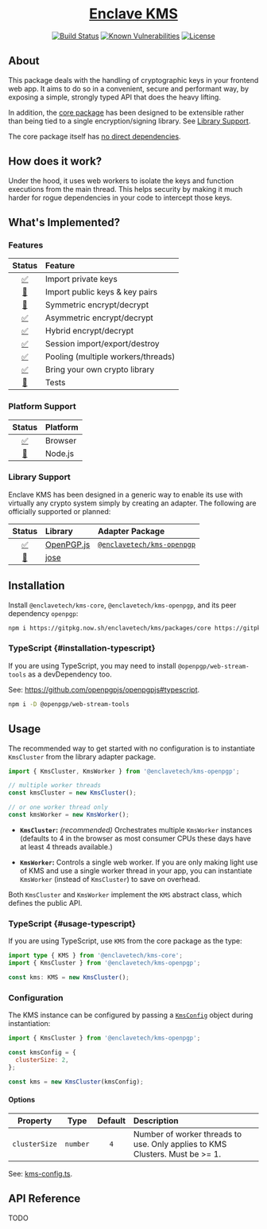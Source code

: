 <div align=center>

# [Enclave KMS](https://github.com/enclavetech/kms)

[![Build Status](https://github.com/enclavetech/key-manager/actions/workflows/build.yml/badge.svg)](https://github.com/enclavetech/key-manager/actions/workflows/build.yml) [![Known Vulnerabilities](https://snyk.io/test/github/enclavetech/key-manager/badge.svg)](https://snyk.io/test/github/enclavetech/key-manager) [![License](https://img.shields.io/github/license/enclavetech/key-manager)](LICENSE) <!-- TODO: uncomment once dist dirs no longer in repo [![Lines of code](https://img.shields.io/tokei/lines/github/enclavetech/key-manager)](https://github.com/enclavetech/kms) -->

</div>

<!-- TODO: table of contents -->

## About

This package deals with the handling of cryptographic keys in your frontend web app. It aims to do so in a convenient, secure and performant way, by exposing a simple, strongly typed API that does the heavy lifting.

In addition, the [core package](packages/core) has been designed to be extensible rather than being tied to a single encryption/signing library. See [Library Support](#library-support).

The core package itself has [no direct dependencies](packages/core/package.json).

## How does it work?

Under the hood, it uses web workers to isolate the keys and function executions from the main thread. This helps security by making it much harder for rogue dependencies in your code to intercept those keys.

## What's Implemented?

### Features

|                 Status                 | Feature                            |
| :------------------------------------: | :--------------------------------- |
| [:white_check_mark:](## 'Implemented') | Import private keys                |
|     [:construction:](## 'Planned')     | Import public keys & key pairs     |
|     [:construction:](## 'Planned')     | Symmetric encrypt/decrypt          |
| [:white_check_mark:](## 'Implemented') | Asymmetric encrypt/decrypt         |
| [:white_check_mark:](## 'Implemented') | Hybrid encrypt/decrypt             |
| [:white_check_mark:](## 'Implemented') | Session import/export/destroy      |
| [:white_check_mark:](## 'Implemented') | Pooling (multiple workers/threads) |
| [:white_check_mark:](## 'Implemented') | Bring your own crypto library      |
|     [:construction:](## 'Planned')     | Tests                              |

### Platform Support

|                Status                | Platform |
| :----------------------------------: | :------- |
| [:white_check_mark:](## 'Supported') | Browser  |
|    [:construction:](## 'Planned')    | Node.js  |

### Library Support

Enclave KMS has been designed in a generic way to enable its use with virtually any crypto system simply by creating an adapter. The following are officially supported or planned:

<!-- TODO: provide adapter docs -->

|                Status                | Library                               | Adapter Package                                |
| :----------------------------------: | :------------------------------------ | :--------------------------------------------- |
| [:white_check_mark:](## 'Supported') | [OpenPGP.js](https://openpgpjs.org)   | [`@enclavetech/kms-openpgp`](packages/openpgp) |
|    [:construction:](## 'Planned')    | [jose](https://github.com/panva/jose) |

## Installation

Install `@enclavetech/kms-core`, `@enclavetech/kms-openpgp`, and its peer dependency `openpgp`:

```sh
npm i https://gitpkg.now.sh/enclavetech/kms/packages/core https://gitpkg.now.sh/enclavetech/kms/packages/openpgp openpgp
```

### TypeScript {#installation-typescript}

If you are using TypeScript, you may need to install `@openpgp/web-stream-tools` as a devDependency too.

See: <https://github.com/openpgpjs/openpgpjs#typescript>.

```sh
npm i -D @openpgp/web-stream-tools
```

## Usage

The recommended way to get started with no configuration is to instantiate `KmsCluster` from the library adapter package.

```js
import { KmsCluster, KmsWorker } from '@enclavetech/kms-openpgp';

// multiple worker threads
const kmsCluster = new KmsCluster();

// or one worker thread only
const kmsWorker = new KmsWorker();
```

- **`KmsCluster`:** _(recommended)_ Orchestrates multiple `KmsWorker` instances (defaults to 4 in the browser as most consumer CPUs these days have at least 4 threads available.)

- **`KmsWorker`:** Controls a single web worker. If you are only making light use of KMS and use a single worker thread in your app, you can instantiate `KmsWorker` (instead of `KmsCluster`) to save on overhead.

Both `KmsCluster` and `KmsWorker` implement the `KMS` abstract class, which defines the public API.

### TypeScript {#usage-typescript}

If you are using TypeScript, use `KMS` from the core package as the type:

```ts
import type { KMS } from '@enclavetech/kms-core';
import { KmsCluster } from '@enclavetech/kms-openpgp';

const kms: KMS = new KmsCluster();
```

### Configuration

The KMS instance can be configured by passing a [`KmsConfig`](packages/core/src/interfaces/configs/kms-config.ts) object during instantiation:

```js
import { KmsCluster } from '@enclavetech/kms-openpgp';

const kmsConfig = {
  clusterSize: 2,
};

const kms = new KmsCluster(kmsConfig);
```

#### Options

|   Property    |   Type   | Default | Description                                                                  |
| :-----------: | :------: | :-----: | :--------------------------------------------------------------------------- |
| `clusterSize` | `number` |   `4`   | Number of worker threads to use. Only applies to KMS Clusters. Must be >= 1. |

See: [kms-config.ts](packages/core/src/interfaces/configs/kms-config.ts).

## API Reference

TODO
